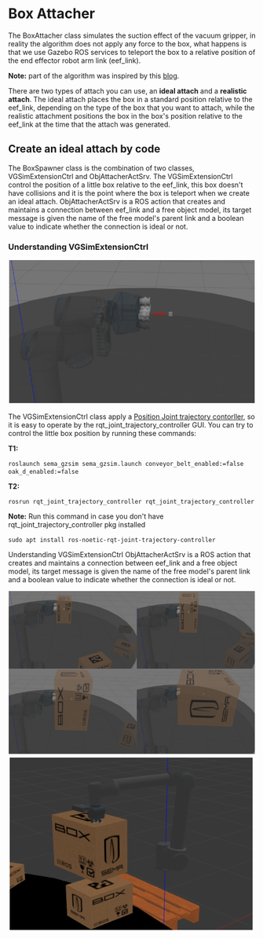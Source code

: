 # Box Attacher
The BoxAttacher class simulates the suction effect of the vacuum gripper, in reality the algorithm does not apply any force to the box, what happens is that we use Gazebo ROS services to teleport the box to a relative position of the end effector robot arm link (eef_link).

**Note:** part of the algorithm was inspired by this [blog](https://erdalpekel.de/?p=178).

There are two types of attach you can use, an **ideal attach** and a **realistic attach**. The ideal attach places the box in a standard position relative to the eef_link, depending on the type of the box that you want to attach, while the realistic attachment positions the box in the box's position relative to the eef_link at the time that the attach was generated.

## Create an ideal attach by code
The BoxSpawner class is the combination of two classes, VGSimExtensionCtrl and ObjAttacherActSrv. The VGSimExtensionCtrl control the position of a little box relative to the eef_link, this box doesn't have collisions and it is the point where the box is teleport when we create an ideal attach. ObjAttacherActSrv is a ROS action that creates and maintains a connection between eef_link and a free object model, its target message is given the name of the free model's parent link and a boolean value to indicate whether the connection is ideal or not.

### Understanding VGSimExtensionCtrl

![Alt text](/imgs/eef_extension.png)

The VGSimExtensionCtrl class apply a [Position Joint trajectory contorller](http://wiki.ros.org/joint_trajectory_controller), so it is easy to operate by the rqt_joint_trajectory_controller GUI. You can try to control the little box position by running these commands:

**T1:**
```
roslaunch sema_gzsim sema_gzsim.launch conveyor_belt_enabled:=false oak_d_enabled:=false          
```
**T2:**
```
rosrun rqt_joint_trajectory_controller rqt_joint_trajectory_controller
```
**Note:** Run this command in case you don't have rqt_joint_trajectory_controller pkg installed
```
sudo apt install ros-noetic-rqt-joint-trajectory-controller
```

Understanding VGSimExtensionCtrl
ObjAttacherActSrv is a ROS action that creates and maintains a connection between eef_link and a free object model, its target message is given the name of the free model's parent link and a boolean value to indicate whether the connection is ideal or not.

![Alt text](/imgs/ideal_attach.png)
![Alt text](/imgs/not_ideal_attach.png)
